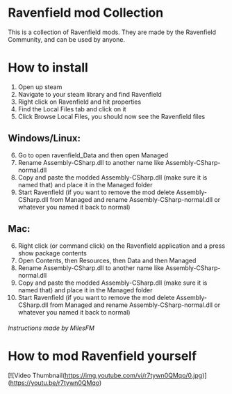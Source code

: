 # Ravenfield mod Collection
This is a collection of Ravenfield mods. They are made by the Ravenfield Community, and can be used by anyone. 

# How to install
1. Open up steam
2. Navigate to your steam library and find Ravenfield
3. Right click on Ravenfield and hit properties
4. Find the Local Files tab and click on it
5. Click Browse Local Files, you should now see the Ravenfield files

##  Windows/Linux:
6. Go to open ravenfield_Data and then open Managed
7. Rename Assembly-CSharp.dll to another name like Assembly-CSharp-normal.dll
8. Copy and paste the modded Assembly-CSharp.dll (make sure it is named that) and place it in the Managed folder
9. Start Ravenfield (if you want to remove the mod delete Assembly-CSharp.dll from Managed and rename Assembly-CSharp-normal.dll or whatever you named it back to normal)

## Mac:
6. Right click (or command click) on the Ravenfield application and a press show package contents
7. Open Contents, then Resources, then Data and then Managed
8. Rename Assembly-CSharp.dll to another name like Assembly-CSharp-normal.dll
9. Copy and paste the modded Assembly-CSharp.dll (make sure it is named that) and place it in the Managed folder
10. Start Ravenfield (if you want to remove the mod delete Assembly-CSharp.dll from Managed and rename Assembly-CSharp-normal.dll or whatever you named it back to normal)

###### Instructions made by MilesFM


# How to mod Ravenfield yourself
[![Video Thumbnail(https://img.youtube.com/vi/r7tywn0QMqo/0.jpg)]
(https://youtu.be/r7tywn0QMqo)

